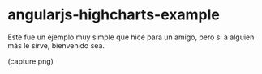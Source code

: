 angularjs-highcharts-example
============================

Este fue un ejemplo muy simple que hice para un amigo, pero si a alguien más le sirve, bienvenido sea.


(capture.png)